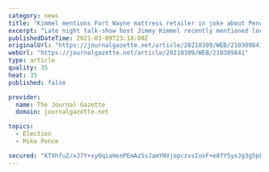 ```yaml
---
category: news
title: "Kimmel mentions Fort Wayne mattress retailer in joke about Pence"
excerpt: "Late night talk-show host Jimmy Kimmel recently mentioned local retailer Mattress Warehouse in a joke about former Vice President Mike Pence."
publishedDateTime: 2021-03-09T23:18:00Z
originalUrl: "https://journalgazette.net/article/20210309/WEB/210309841"
webUrl: "https://journalgazette.net/article/20210309/WEB/210309841"
type: article
quality: 35
heat: 35
published: false

provider:
  name: The Journal Gazette
  domain: journalgazette.net

topics:
  - Election
  - Mike Pence

secured: "KTXhfuZ/xJ7Y+xyOqiaHenPEmAz5sJamYNVjopczvsIoxF+e8fY5yxJg3g5pFJMtzgQQKixGzSwVTk78OshUVNzZmRzjSN5nSguaRGQFxAbVDhkAgQ+SIMtMWTQRmf/vu4aeU2HWzgaxLPJp0XbYD34r/kYYkEkK4IjqrjDaKeV+f7zLuX0i+iEhrIBvS741+p5zfLRVyqfHTf1dzq7n5ntyvcaXkI8iq68L89aZfsxd5JaYTTe6+2tuBjc9gulG2Q6Fvq928Ur0low8E45c1NKzAuVY7LmLEBSdReD6GEocTsL+LoAjXits7QWjfD0pJZ5HThwUdJNHYggAY/mC4F4eDHc3BEwzkaGDm53NDDs=;NslfsBR1WdBrynMjaObmCw=="
---
```


